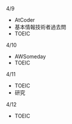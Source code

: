 4/9<br>
  - AtCoder
  - 基本情報技術者過去問
  - TOEIC
  
4/10<br>
  - AWSomeday
  - TOEIC

4/11<br>
  - TOEIC
  - 研究

4/12<br>
  - TOEIC

